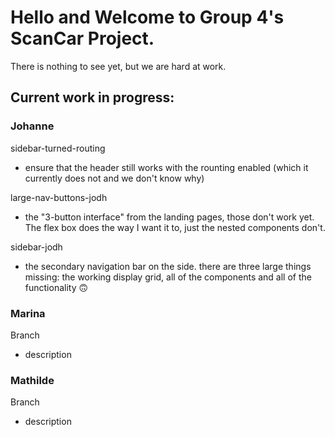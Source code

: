 # Hello and Welcome to Group 4's ScanCar Project.

There is nothing to see yet, but we are hard at work.

## Current work in progress:

### Johanne

sidebar-turned-routing
- ensure that the header still works with the rounting enabled (which it currently does not and we don't know why)     

large-nav-buttons-jodh
- the "3-button interface" from the landing pages, those don't work yet. The flex box does the way I want it to, just the nested components don't. 

sidebar-jodh
- the secondary navigation bar on the side. there are three large things missing: the working display grid, all of the components and all of the functionality 🙃

### Marina

Branch
- description


### Mathilde

Branch
- description